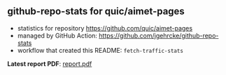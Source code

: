 ## github-repo-stats for quic/aimet-pages

- statistics for repository https://github.com/quic/aimet-pages
- managed by GitHub Action: https://github.com/jgehrcke/github-repo-stats
- workflow that created this README: `fetch-traffic-stats`

**Latest report PDF**: [report.pdf](https://github.com/njjetha/OSDO/raw/github-repo-stats/quic/aimet-pages/latest-report/report.pdf)

